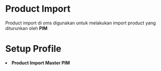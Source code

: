 # Product Import
Product import di oms digunakan untuk melakukan import product yang diturunkan oleh **PIM**<br>

# Setup Profile
<li><b>Product Import Master PIM</b></li>

